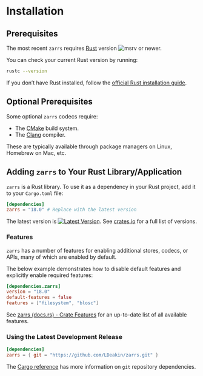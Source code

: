 # Installation

## Prerequisites

The most recent `zarrs` requires [Rust](https://www.rust-lang.org/) version ![msrv](https://img.shields.io/crates/msrv/zarrs?label=) or newer.

You can check your current Rust version by running:
```sh
rustc --version
```
If you don’t have Rust installed, follow the [official Rust installation guide](https://www.rust-lang.org/tools/install).

## Optional Prerequisites
Some optional `zarrs` codecs require:
- The [CMake](https://cmake.org/) build system.
- The [Clang](https://clang.llvm.org/get_started.html) compiler.

These are typically available through package managers on Linux, Homebrew on Mac, etc.

## Adding `zarrs` to Your Rust Library/Application

`zarrs` is a Rust library.
To use it as a dependency in your Rust project, add it to your `Cargo.toml` file:

```toml
[dependencies]
zarrs = "18.0" # Replace with the latest version
```

The latest version is [![Latest Version](https://img.shields.io/crates/v/zarrs.svg)](https://crates.io/crates/zarrs).
See [crates.io](https://crates.io/crates/zarrs/versions) for a full list of versions.

### Features

`zarrs` has a number of features for enabling additional stores, codecs, or APIs, many of which are enabled by default.

The below example demonstrates how to disable default features and explicitly enable required features:
```toml
[dependencies.zarrs]
version = "18.0"
default-features = false
features = ["filesystem", "blosc"]
```

See [zarrs (docs.rs) - Crate Features](https://docs.rs/zarrs/latest/zarrs/index.html#crate-features) for an up-to-date list of all available features.

### Using the Latest Development Release
```toml
[dependencies]
zarrs = { git = "https://github.com/LDeakin/zarrs.git" }
```

The [Cargo reference](https://doc.rust-lang.org/cargo/reference/specifying-dependencies.html#specifying-dependencies-from-git-repositories) has more information on `git` repository dependencies.
